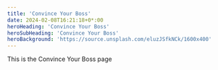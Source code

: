 ```yaml
---
title: 'Convince Your Boss'
date: 2024-02-08T16:21:18+0*:00
heroHeading: 'Convince Your Boss'
heroSubHeading: 'Convince Your Boss'
heroBackground: 'https://source.unsplash.com/eluzJSfkNCk/1600x400'
---
```

 This is the Convince Your Boss  page
